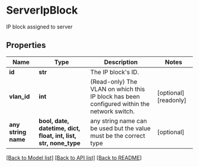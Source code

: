 # ServerIpBlock

IP block assigned to server

## Properties
Name | Type | Description | Notes
------------ | ------------- | ------------- | -------------
**id** | **str** | The IP block&#39;s ID. | 
**vlan_id** | **int** | (Read-only) The VLAN on which this IP block has been configured within the network switch. | [optional] [readonly] 
**any string name** | **bool, date, datetime, dict, float, int, list, str, none_type** | any string name can be used but the value must be the correct type | [optional]

[[Back to Model list]](../README.md#documentation-for-models) [[Back to API list]](../README.md#documentation-for-api-endpoints) [[Back to README]](../README.md)


